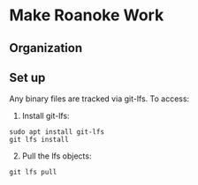 # Make Roanoke Work

## Organization

## Set up

Any binary files are tracked via git-lfs. To access:

1. Install git-lfs:

```
sudo apt install git-lfs
git lfs install
```

2. Pull the lfs objects:

```
git lfs pull
```
